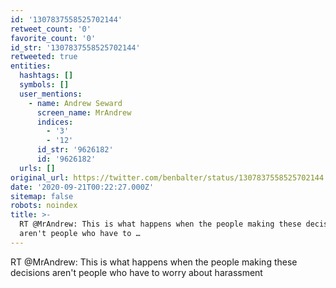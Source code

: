 ```yaml
---
id: '1307837558525702144'
retweet_count: '0'
favorite_count: '0'
id_str: '1307837558525702144'
retweeted: true
entities:
  hashtags: []
  symbols: []
  user_mentions:
    - name: Andrew Seward
      screen_name: MrAndrew
      indices:
        - '3'
        - '12'
      id_str: '9626182'
      id: '9626182'
  urls: []
original_url: https://twitter.com/benbalter/status/1307837558525702144
date: '2020-09-21T00:22:27.000Z'
sitemap: false
robots: noindex
title: >-
  RT @MrAndrew: This is what happens when the people making these decisions
  aren't people who have to …
---
```


RT @MrAndrew: This is what happens when the people making these decisions aren't people who have to worry about harassment